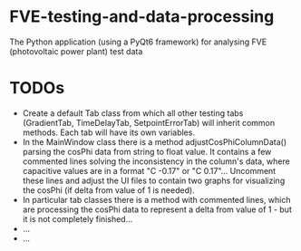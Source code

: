 # FVE-testing-and-data-processing

The Python application (using a PyQt6 framework) for analysing FVE (photovoltaic power plant) test data

# TODOs
- Create a default Tab class from which all other testing tabs (GradientTab, TimeDelayTab, SetpointErrorTab) will inherit common methods. Each tab will have its own variables.
- In the MainWindow class there is a method adjustCosPhiColumnData() parsing the cosPhi data from string to float value. It contains a few commented lines solving the inconsistency in the column's data, where capacitive values are in a format "C -0.17" or "C 0.17"... Uncomment these lines and adjust the UI files to contain two graphs for visualizing the cosPhi (if delta from value of 1 is needed).
- In particular tab classes there is a method with commented lines, which are processing the cosPhi data to represent a delta from value of 1 - but it is not completely finished...
- ...
- ...
